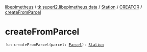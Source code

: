 [libepimetheus](../../../index.md) / [tk.superl2.libepimetheus.data](../../index.md) / [Station](../index.md) / [CREATOR](index.md) / [createFromParcel](./create-from-parcel.md)

# createFromParcel

`fun createFromParcel(parcel: `[`Parcel`](https://developer.android.com/reference/android/os/Parcel.html)`): `[`Station`](../index.md)